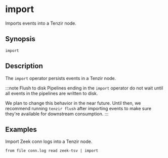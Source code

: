 # import

Imports events into a Tenzir node.

## Synopsis

```
import
```

## Description

The `import` operator persists events in a Tenzir node.

:::note Flush to disk
Pipelines ending in the `import` operator do not wait until all events in the
pipelines are written to disk.

We plan to change this behavior in the near future. Until then, we recommend
running `tenzir flush` after importing events to make sure they're available for
downstream consumption.
:::

## Examples

Import Zeek conn logs into a Tenzir node.

```
from file conn.log read zeek-tsv | import
```

